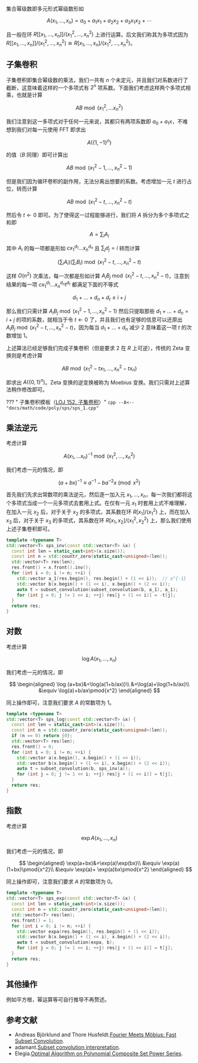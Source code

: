 集合幂级数即多元形式幂级数形如

$$
A(x_1,\dots ,x_n)=a_0+a_1x_1+a_2x_2+a_3x_1x_2+\cdots
$$

且一般在环 $R\lbrack\lbrack x_1,\dots ,x_n\rbrack\rbrack /(x_1^2,\dots ,x_n^2)$ 上进行运算。后文我们称其为多项式因为 $R\lbrack\lbrack x_1,\dots ,x_n\rbrack\rbrack /(x_1^2,\dots ,x_n^2)\cong R\lbrack x_1,\dots ,x_n\rbrack /(x_1^2,\dots ,x_n^2)$。

## 子集卷积

子集卷积即集合幂级数的乘法，我们一共有 $n$ 个未定元，并且我们对系数进行了截断，这意味着这样的一个多项式有 $2^n$ 项系数。下面我们考虑这样两个多项式相乘，也就是计算

$$
AB\bmod{\left(x_1^2,\dots x_n^2\right)}
$$

我们注意到这一多项式对于任何一元来说，其都只有两项系数即 $a_0+a_1x$，不难想到我们对每一元使用 FFT 即求出

$$
A\left(\lbrace 1,-1 \rbrace^n\right)
$$

的值（$B$ 同理）即可计算出

$$
AB\bmod{\left(x_1^2-1,\dots ,x_n^2-1\right)}
$$

但是我们因为循环卷积的副作用，无法分离出想要的系数。考虑增加一元 $t$ 进行占位，转而计算

$$
AB\bmod{\left(x_1^2-t,\dots ,x_n^2-t\right)}
$$

然后令 $t\gets 0$ 即可。为了使得这一过程能够进行，我们将 $A$ 拆分为多个多项式之和即

$$
A=\sum_i A_i
$$

其中 $A_i$ 的每一项都是形如 $cx_1^{d_1}\dots x_n^{d_n}$ 且 $\sum_j d_j=i$ 转而计算

$$
\left(\sum_i A_i\right)\left(\sum_i B_i\right)\bmod{\left(x_1^2-t,\dots ,x_n^2-t\right)}
$$

这样 $O(n^2)$ 次乘法，每一次都是形如计算 $A_iB_j \bmod{\left(x_1^2-t,\dots ,x_n^2-t\right)}$，注意到结果的每一项 $cx_1^{d_1}\dots x_n^{d_n}t^{d_t}$ 都满足下面的不等式

$$
d_1+\dots +d_n+d_t\leq i+j
$$

那么我们只需计算 $A_iB_j \bmod{\left(x_1^2-1,\dots ,x_n^2-1\right)}$ 然后只提取那些 $d_1+\dots +d_n=i+j$ 的项的系数，就相当于令 $t\gets 0$ 了，并且我们也有足够的信息可以还原出 $A_iB_j \bmod{\left(x_1^2-t,\dots ,x_n^2-t\right)}$，因为每当 $d_1+\dots +d_n$ 减少 $2$ 意味着这一项 $t$ 的次数增加 $1$。

上述算法已经足够我们完成子集卷积（但是要求 $2$ 在 $R$ 上可逆），传统的 Zeta 变换则是考虑计算

$$
AB\bmod{\left(x_1^2-tx_1,\dots ,x_n^2-tx_n\right)}
$$

即求出 $A\left(\lbrace 0,1 \rbrace^n\right)$。Zeta 变换的逆变换被称为 Moebius 变换。我们只需对上述算法稍作修改即可。

??? " 子集卷积模板（[LOJ 152. 子集卷积](https://loj.ac/p/152)）"
    ```cpp
    --8<-- "docs/math/code/poly/sps/sps_1.cpp"
    ```

## 乘法逆元

考虑计算

$$
A(x_1,\dots x_n)^{-1} \bmod{\left(x_1^2,\dots ,x_n^2\right)}
$$

我们考虑一元的情况，即

$$
(a+bx)^{-1}\equiv a^{-1}-ba^{-2}x\pmod{x^2}
$$

首先我们先求出常数项的乘法逆元，然后逐一加入元 $x_1,\dots ,x_n$，每一次我们都将这个多项式当成一个一元多项式去套用上式。在仅有一元 $x_1$ 时套用上式不难理解，在加入一元 $x_2$ 后，对于关于 $x_2$ 的多项式，其系数在环 $R\lbrack x_1\rbrack /(x_1^2)$ 上，而在加入 $x_3$ 后，对于关于 $x_3$ 的多项式，其系数在环 $R\lbrack x_1,x_2\rbrack /(x_1^2,x_2^2)$ 上，那么我们使用上述子集卷积即可。

```cpp
template <typename T>
std::vector<T> sps_inv(const std::vector<T> &x) {
  const int len = static_cast<int>(x.size());
  const int n = std::countr_zero(static_cast<unsigned>(len));
  std::vector<T> res(len);
  res.front() = x.front().inv();
  for (int i = 0; i != n; ++i) {
    std::vector a_1(res.begin(), res.begin() + (1 << i));  // a^{-1}
    std::vector b(x.begin() + (1 << i), x.begin() + (2 << i));
    auto t = subset_convolution(subset_convolution(b, a_1), a_1);
    for (int j = 0; j != 1 << i; ++j) res[j + (1 << i)] = -t[j];
  }
  return res;
}
```

## 对数

考虑计算

$$
\log A(x_1,\dots ,x_n)
$$

我们考虑一元的情况，即

$$
\begin{aligned}
\log (a+bx)&=\log(a(1+b/ax))\\
&=\log(a)+\log(1+b/ax)\\
&\equiv \log(a)+b/ax\pmod{x^2}
\end{aligned}
$$

同上操作即可，注意我们要求 $A$ 的常数项为 $1$。

```cpp
template <typename T>
std::vector<T> sps_log(const std::vector<T> &x) {
  const int len = static_cast<int>(x.size());
  const int n = std::countr_zero(static_cast<unsigned>(len));
  if (n == 0) return {0};
  std::vector<T> res(len);
  res.front() = 0;
  for (int i = 0; i != n; ++i) {
    std::vector a(x.begin(), x.begin() + (1 << i));
    std::vector b(x.begin() + (1 << i), x.begin() + (2 << i));
    auto t = subset_convolution(b, sps_inv(a));
    for (int j = 0; j != 1 << i; ++j) res[j + (1 << i)] = t[j];
  }
  return res;
}
```

## 指数

考虑计算

$$
\exp A(x_1,\dots ,x_n)
$$

我们考虑一元的情况，即

$$
\begin{aligned}
\exp(a+bx)&=\exp(a)\exp(bx)\\
&\equiv \exp(a)(1+bx)\pmod{x^2}\\
&\equiv \exp(a)+ \exp(a)bx\pmod{x^2}
\end{aligned}
$$

同上操作即可，注意我们要求 $A$ 的常数项为 $0$。

```cpp
template <typename T>
std::vector<T> sps_exp(const std::vector<T> &x) {
  const int len = static_cast<int>(x.size());
  const int n = std::countr_zero(static_cast<unsigned>(len));
  std::vector<T> res(len);
  res.front() = 1;
  for (int i = 0; i != n; ++i) {
    std::vector expa(res.begin(), res.begin() + (1 << i));
    std::vector b(x.begin() + (1 << i), x.begin() + (2 << i));
    auto t = subset_convolution(expa, b);
    for (int j = 0; j != 1 << i; ++j) res[j + (1 << i)] = t[j];
  }
  return res;
}
```

## 其他操作

例如平方根，幂运算等可自行推导不再赘述。

## 参考文献

-   Andreas Björklund and Thore Husfeldt.[Fourier Meets Möbius: Fast Subset Convolution](http://algo.inria.fr/flajolet/Publications/books.html).
-   adamant.[Subset convolution interpretation](https://codeforces.com/blog/entry/92153).
-   Elegia.[Optimal Algorithm on Polynomial Composite Set Power Series](https://codeforces.com/blog/entry/92183).
